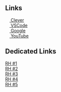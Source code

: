 Links
-----
<div>
  <a href="https://clever.com/in"><img src="https://icons.duckduckgo.com/ip3/clever.com.ico" width="14" height="14"></img> Clever</a><br>
  <a href="https://vscode.dev"><img src="https://icons.duckduckgo.com/ip3/code.visualstudio.com.ico" width="14" height="14"></img> VSCode</a><br>
  <a href="https://google.com"><img src="https://icons.duckduckgo.com/ip3/www.google.com.ico" width="14" height="14"></img> Google</a><br>
  <a href="https://youtube.com"><img src="https://icons.duckduckgo.com/ip3/youtube.com.ico" width="14" height="14"></img> YouTube</a><br>
</div>

Dedicated Links
-----
<a href="https://rh.lhost.dev">RH #1</a><br>
<a href="https://student.lhost.dev">RH #2</a><br>
<a href="https://teacher.lhost.dev">RH #3</a><br>
<a href="https://goguardian.lhost.dev">RH #4</a><br>
<a href="https://portal.lhost.dev">RH #5</a>
